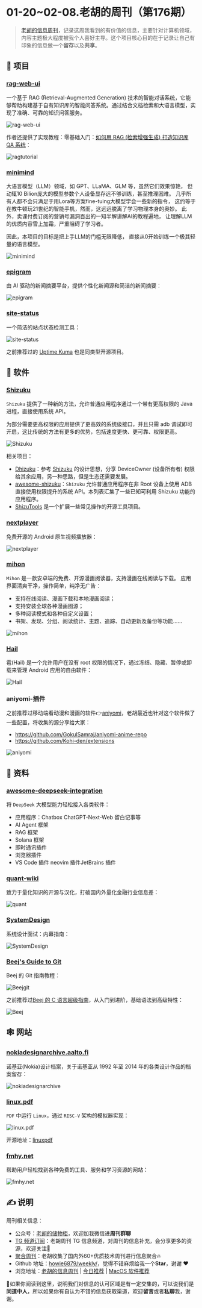 # 01-20~02-08.老胡的周刊（第176期）

> [老胡的信息周刊](https://weekly.howie6879.com/)，记录这周我看到的有价值的信息，主要针对计算机领域，内容主题极大程度被我个人喜好主导。这个项目核心目的在于记录让自己有印象的信息做一个**留存**以及**共享**。

## 🎯 项目

### [rag-web-ui](https://github.com/rag-web-ui/rag-web-ui)

一个基于 RAG (Retrieval-Augmented Generation) 技术的智能对话系统，它能够帮助构建基于自有知识库的智能问答系统。通过结合文档检索和大语言模型，实现了准确、可靠的知识问答服务。

![rag-web-ui](https://images-1252557999.file.myqcloud.com/uPic/7um6Ks.png)

作者还提供了实现教程：零基础入门：[如何用 RAG (检索增强生成) 打造知识库 QA 系统](https://github.com/rag-web-ui/rag-web-ui/blob/main/docs/tutorial/README.md)：

![ragtutorial](https://images-1252557999.file.myqcloud.com/uPic/2jXc19.png)

### [minimind](https://github.com/jingyaogong/minimind)

大语言模型（LLM）领域，如 GPT、LLaMA、GLM 等，虽然它们效果惊艳， 但动辄10 Bilion庞大的模型参数个人设备显存远不够训练，甚至推理困难。 几乎所有人都不会只满足于用Lora等方案fine-tuing大模型学会一些新的指令， 这约等于在教牛顿玩21世纪的智能手机，然而，这远远脱离了学习物理本身的奥妙。 此外，卖课付费订阅的营销号漏洞百出的一知半解讲解AI的教程遍地， 让理解LLM的优质内容雪上加霜，严重阻碍了学习者。

因此，本项目的目标是把上手LLM的门槛无限降低， 直接从0开始训练一个极其轻量的语言模型。

![minimind](https://images-1252557999.file.myqcloud.com/uPic/ZvBbNK.png)

### [epigram](https://github.com/panda-sandeep/epigram)

由 AI 驱动的新闻摘要平台，提供个性化新闻源和简洁的新闻摘要：

![epigram](https://images-1252557999.file.myqcloud.com/uPic/8HnhXD.png)

### [site-status](https://github.com/imsyy/site-status)

一个简洁的站点状态检测工具：

![site-status](https://images-1252557999.file.myqcloud.com/uPic/RvcPlz.png)

之前推荐过的 [Uptime Kuma](https://github.com/louislam/uptime-kuma) 也是同类型开源项目。

## 🤖 软件

### [Shizuku](https://github.com/RikkaApps/Shizuku)

`Shizuku` 提供了一种新的方法，允许普通应用程序通过一个带有更高权限的 Java 进程，直接使用系统 API。

为部分需要更高权限的应用提供了更高效的系统级接口，并且只需 adb 调试即可开启，这比传统的方法有更多的优势，包括速度更快、更可靠、权限更高。

![Shizuku](https://images-1252557999.file.myqcloud.com/uPic/th0ELp.png)

相关项目：

- [Dhizuku](https://github.com/iamr0s/Dhizuku)：参考 [Shizuku](https://github.com/RikkaApps/Shizuku) 的设计思想，分享 DeviceOwner (设备所有者) 权限给其余应用，另一种思路，但是生态还需要发展。
- [awesome-shizuku](https://github.com/timschneeb/awesome-shizuku/)：`Shizuku` 允许普通应用程序在非 Root 设备上使用 ADB 直接使用权限提升的系统 API。本列表汇集了一些已知可利用 Shizuku 功能的应用程序。
- [ShizuTools](https://github.com/legendsayantan/ShizuTools) 是一个扩展一些常见操作的开源工具项目。

### [nextplayer](https://github.com/anilbeesetti/nextplayer)

免费开源的 Android 原生视频播放器：

![nextplayer](https://images-1252557999.file.myqcloud.com/uPic/Mj7TE1.png)

### [mihon](https://github.com/mihonapp/mihon)

`Mihon` 是一款安卓端的免费、开源漫画阅读器，支持漫画在线阅读与下载。 应用界面清爽干净，操作简单，纯净无广告：

- 支持在线阅读、漫画下载和本地漫画阅读；
- 支持安装全球各种漫画图源；
- 多种阅读模式和各种自定义设置；
- 书架、发现、分组、阅读统计、主题、追踪、自动更新及备份等功能……

![mihon](https://images-1252557999.file.myqcloud.com/uPic/qkUiNU.png)

### [Hail](https://github.com/aistra0528/Hail)

雹(Hail) 是一个允许用户在没有 root 权限的情况下，通过冻结、隐藏、暂停或卸载来管理 Android 应用的自由软件：

![Hail](https://images-1252557999.file.myqcloud.com/uPic/nhaDp1.png)

### aniyomi-插件

之前推荐过移动端看动漫和漫画的软件👉[aniyomi](https://github.com/aniyomiorg/aniyomi)，老胡最近也针对这个软件做了一些配置，将收集的源分享给大家：

- https://github.com/GokulSamraj/aniyomi-anime-repo
- https://github.com/Kohi-den/extensions

![aniyomi](https://images-1252557999.file.myqcloud.com/uPic/aniyomi.jpg)



## 👀 资料

### [awesome-deepseek-integration](https://github.com/deepseek-ai/awesome-deepseek-integration)

将 `DeepSeek` 大模型能力轻松接入各类软件：

- 应用程序：Chatbox ChatGPT-Next-Web	留白记事等
- AI Agent 框架
- RAG 框架
- Solana 框架
- 即时通讯插件
- 浏览器插件
- VS Code 插件 neovim 插件JetBrains 插件

### [quant-wiki](https://quant-wiki.com/)

致力于量化知识的开源与汉化，打破国内外量化金融行业信息差：

![quant](https://images-1252557999.file.myqcloud.com/uPic/kuOM0C.png)

### [SystemDesign](https://github.com/Admol/SystemDesign)

系统设计面试：内幕指南：

![SystemDesign](https://images-1252557999.file.myqcloud.com/uPic/PrOe1t.png)

### [Beej's Guide to Git](https://beej.us/guide/bggit/html/split/index.html)

Beej 的 Git 指南教程：

![Beejgit](https://images-1252557999.file.myqcloud.com/uPic/UAP5Fj.png)

之前推荐过[Beej 的 C 语言超级指南](https://beej.us/guide/bgc/html/split/)，从入门到进阶，基础语法到高级特性：

![Beej](https://images-1252557999.file.myqcloud.com/uPic/1XOLrv.png)

## 🕸 网站

### [nokiadesignarchive.aalto.fi](https://nokiadesignarchive.aalto.fi/)

诺基亚(Nokia)设计档案，关于诺基亚从 1992 年至 2014 年的各类设计作品的档案留存：

![nokiadesignarchive](https://images-1252557999.file.myqcloud.com/uPic/VkI5g0.png)

### [linux.pdf](https://linux.doompdf.dev/linux.pdf)

`PDF` 中运行 `Linux`，通过 `RISC-V` 架构的模拟器实现：

![linux.pdf](https://images-1252557999.file.myqcloud.com/uPic/edDIQp.png)

开源地址：[linuxpdf](https://github.com/ading2210/linuxpdf?tab=readme-ov-file)

### [fmhy.net](https://fmhy.net/)

帮助用户轻松找到各种免费的工具、服务和学习资源的网站：

![fmhy.net](https://images-1252557999.file.myqcloud.com/uPic/fwWyWH.png)

## ✍️ 说明

周刊相关信息：

- 公众号：[老胡的储物柜](https://images-1252557999.file.myqcloud.com/uPic/ETIbMe.jpg)，欢迎加我微信进**周刊群聊**
- [TG 频道订阅](https://t.me/howie_weekly)：老胡周刊 TG 信息频道，对周刊的信息补充，会分享更多的资源，欢迎关注👏
- [聚合周刊](https://www.fre321.com/weekly)：老胡收集了国内外60+优质技术周刊进行信息聚合🔥
- Github 地址：[howie6879/weekly/](https://github.com/howie6879/weekly/)，觉得不错麻烦给我一个**Star**，谢谢 ❤️
- 浏览地址：[老胡的信息周刊](https://weekly.howie6879.com) | [今日推荐](https://weekly.howie6879.com/recommend/index.html) | [MacOS 软件推荐](https://weekly.howie6879.com/soft/mac.html)

🙌如果你阅读到这里，说明我们对信息的认可区域是有一定交集的，可以说我们是**同道中人**，所以如果你有自认为不错的信息获取渠道，欢迎**留言**或者**私聊**我，谢谢。
